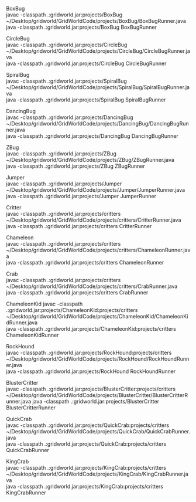 BoxBug  
javac -classpath .:gridworld.jar:projects/BoxBug ~/Desktop/gridworld/GridWorldCode/projects/BoxBug/BoxBugRunner.java   
java -classpath .:gridworld.jar:projects/BoxBug BoxBugRunner  
  
CircleBug  
javac -classpath .:gridworld.jar:projects/CircleBug ~/Desktop/gridworld/GridWorldCode/projects/CircleBug/CircleBugRunner.java   
java -classpath .:gridworld.jar:projects/CircleBug CircleBugRunner   
  
SpiralBug  
javac -classpath .:gridworld.jar:projects/SpiralBug ~/Desktop/gridworld/GridWorldCode/projects/SpiralBug/SpiralBugRunner.java   
java -classpath .:gridworld.jar:projects/SpiralBug SpiralBugRunner    
  
DancingBug  
javac -classpath .:gridworld.jar:projects/DancingBug ~/Desktop/gridworld/GridWorldCode/projects/DancingBug/DancingBugRunner.java   
java -classpath .:gridworld.jar:projects/DancingBug DancingBugRunner   
  
ZBug  
javac -classpath .:gridworld.jar:projects/ZBug ~/Desktop/gridworld/GridWorldCode/projects/ZBug/ZBugRunner.java    
java -classpath .:gridworld.jar:projects/ZBug ZBugRunner   
  
Jumper  
javac -classpath .:gridworld.jar:projects/Jumper ~/Desktop/gridworld/GridWorldCode/projects/Jumper/JumperRunner.java   
java -classpath .:gridworld.jar:projects/Jumper JumperRunner   

Critter  
javac -classpath .:gridworld.jar:projects/critters ~/Desktop/gridworld/GridWorldCode/projects/critters/CritterRunner.java   
java -classpath .:gridworld.jar:projects/critters CritterRunner

Chameleon  
javac -classpath .:gridworld.jar:projects/critters ~/Desktop/gridworld/GridWorldCode/projects/critters/ChameleonRunner.java   
java -classpath .:gridworld.jar:projects/critters ChameleonRunner  

Crab  
javac -classpath .:gridworld.jar:projects/critters ~/Desktop/gridworld/GridWorldCode/projects/critters/CrabRunner.java   
java -classpath .:gridworld.jar:projects/critters CrabRunner  

ChameleonKid 
javac -classpath .:gridworld.jar:projects/ChameleonKid:projects/critters ~/Desktop/gridworld/GridWorldCode/projects/ChameleonKid/ChameleonKidRunner.java   
java -classpath .:gridworld.jar:projects/ChameleonKid:projects/critters ChameleonKidRunner    

RockHound  
javac -classpath .:gridworld.jar:projects/RockHound:projects/critters ~/Desktop/gridworld/GridWorldCode/projects/RockHound/RockHoundRunner.java   
java -classpath .:gridworld.jar:projects/RockHound RockHoundRunner    

BlusterCritter  
javac -classpath .:gridworld.jar:projects/BlusterCritter:projects/critters ~/Desktop/gridworld/GridWorldCode/projects/BlusterCritter/BlusterCritterRunner.java 
java -classpath .:gridworld.jar:projects/BlusterCritter BlusterCritterRunner     

QuickCrab  
javac -classpath .:gridworld.jar:projects/QuickCrab:projects/critters ~/Desktop/gridworld/GridWorldCode/projects/QuickCrab/QuickCrabRunner.java   
java -classpath .:gridworld.jar:projects/QuickCrab:projects/critters QuickCrabRunner  

KingCrab  
javac -classpath .:gridworld.jar:projects/KingCrab:projects/critters ~/Desktop/gridworld/GridWorldCode/projects/KingCrab/KingCrabRunner.java   
java -classpath .:gridworld.jar:projects/KingCrab:projects/critters KingCrabRunner  